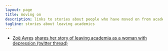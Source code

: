 ```yaml
---
layout: page
title: moving on
description: links to stories about people who have moved on from academics
tagline: stories about leaving academics
---
```


- [Zoë Ayres](https://t.co/VvlxPMn9VL?amp=1)
  [shares her story of leaving academia as a woman with depression (twitter thread)](https://twitter.com/zjayres/status/1383318038502526984)
